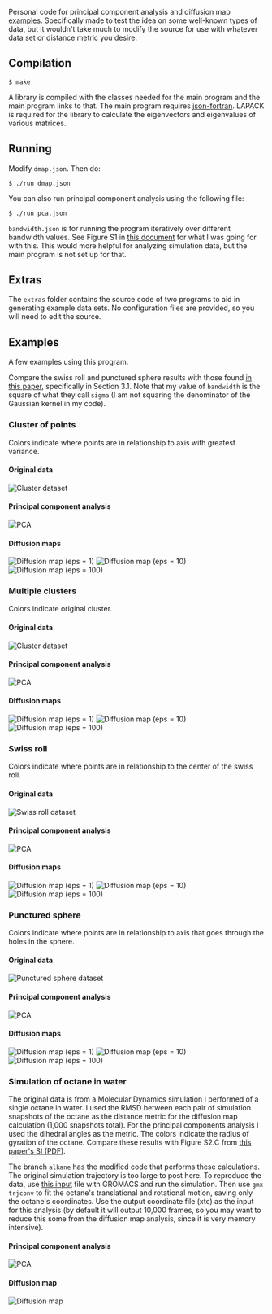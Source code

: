 Personal code for principal component analysis and diffusion map
[examples](#examples).  Specifically made to test the idea on some well-known
types of data, but it wouldn't take much to modify the source for use with whatever
data set or distance metric you desire.

## Compilation

    $ make

A library is compiled with the classes needed for the main program and the main
program links to that. The main program requires
[json-fortran](https://github.com/jacobwilliams/json-fortran). LAPACK is
required for the library to calculate the eigenvectors and eigenvalues of
various matrices.

## Running

Modify `dmap.json`. Then do:

    $ ./run dmap.json

You can also run principal component analysis using the following file:

    $ ./run pca.json

`bandwidth.json` is for running the program iteratively over different bandwidth
values. See Figure S1 in [this
document](https://www.pnas.org/cgi/doi/10.1073/pnas.1003293107) for what I was
going for with this. This would more helpful for analyzing simulation data, but
the main program is not set up for that.

## Extras

The `extras` folder contains the source code of two programs to aid in
generating example data sets. No configuration files are provided, so you will
need to edit the source.

## Examples

A few examples using this program.

Compare the swiss roll and punctured sphere results with those found [in this
paper](http://wireilla.com/papers/ijfcst/V4N6/4614ijfcst06.pdf), specifically in
Section 3.1. Note that my value of `bandwidth` is the square of what they
call `sigma` (I am not squaring the denominator of the Gaussian kernel in my
code).

### Cluster of points

Colors indicate where points are in relationship to axis with greatest variance.

#### Original data
![Cluster dataset](examples/cluster/cluster.png)

#### Principal component analysis
![PCA](examples/cluster/pca.png)

#### Diffusion maps
![Diffusion map (eps = 1)](examples/cluster/dmap-1.png)
![Diffusion map (eps = 10)](examples/cluster/dmap-10.png)
![Diffusion map (eps = 100)](examples/cluster/dmap-100.png)

### Multiple clusters

Colors indicate original cluster.

#### Original data
![Cluster dataset](examples/clusters/clusters.png)

#### Principal component analysis
![PCA](examples/clusters/pca.png)

#### Diffusion maps
![Diffusion map (eps = 1)](examples/clusters/dmap-1.png)
![Diffusion map (eps = 10)](examples/clusters/dmap-10.png)
![Diffusion map (eps = 100)](examples/clusters/dmap-100.png)

### Swiss roll

Colors indicate where points are in relationship to the center of the swiss
roll.

#### Original data
![Swiss roll dataset](examples/swiss-roll/swissroll.png)

#### Principal component analysis
![PCA](examples/swiss-roll/pca.png)

#### Diffusion maps
![Diffusion map (eps = 1)](examples/swiss-roll/dmap-1.png)
![Diffusion map (eps = 10)](examples/swiss-roll/dmap-10.png)
![Diffusion map (eps = 100)](examples/swiss-roll/dmap-100.png)

### Punctured sphere

Colors indicate where points are in relationship to axis that goes through the
holes in the sphere.

#### Original data
![Punctured sphere dataset](examples/punctured-sphere/puncsphere.png)

#### Principal component analysis
![PCA](examples/punctured-sphere/pca.png)

#### Diffusion maps
![Diffusion map (eps = 1)](examples/punctured-sphere/dmap-1.png)
![Diffusion map (eps = 10)](examples/punctured-sphere/dmap-10.png)
![Diffusion map (eps = 100)](examples/punctured-sphere/dmap-100.png)

### Simulation of octane in water

The original data is from a Molecular Dynamics simulation I performed of a
single octane in water. I used the RMSD between each pair of simulation
snapshots of the octane as the distance metric for the diffusion map
calculation (1,000 snapshots total). For the principal components analysis I
used the dihedral angles as the metric. The colors indicate the radius of
gyration of the octane. Compare these results with Figure S2.C from [this
paper's SI
(PDF)](http://www.pnas.org/content/suppl/2010/07/14/1003293107.DCSupplemental/pnas.1003293107_SI.pdf).

The branch `alkane` has the modified code that performs these calculations. The
original simulation trajectory is too large to post here. To reproduce the data,
use [this input](examples/octane/prd.tpr) file with GROMACS and run the
simulation. Then use `gmx trjconv` to fit the octane's translational and
rotational motion, saving only the octane's coordinates. Use the output
coordinate file (xtc) as the input for this analysis (by default it will output
10,000 frames, so you may want to reduce this some from the diffusion map
analysis, since it is very memory intensive).

#### Principal component analysis
![PCA](examples/octane/pca.png)

#### Diffusion map
![Diffusion map](examples/octane/dmap.png)

